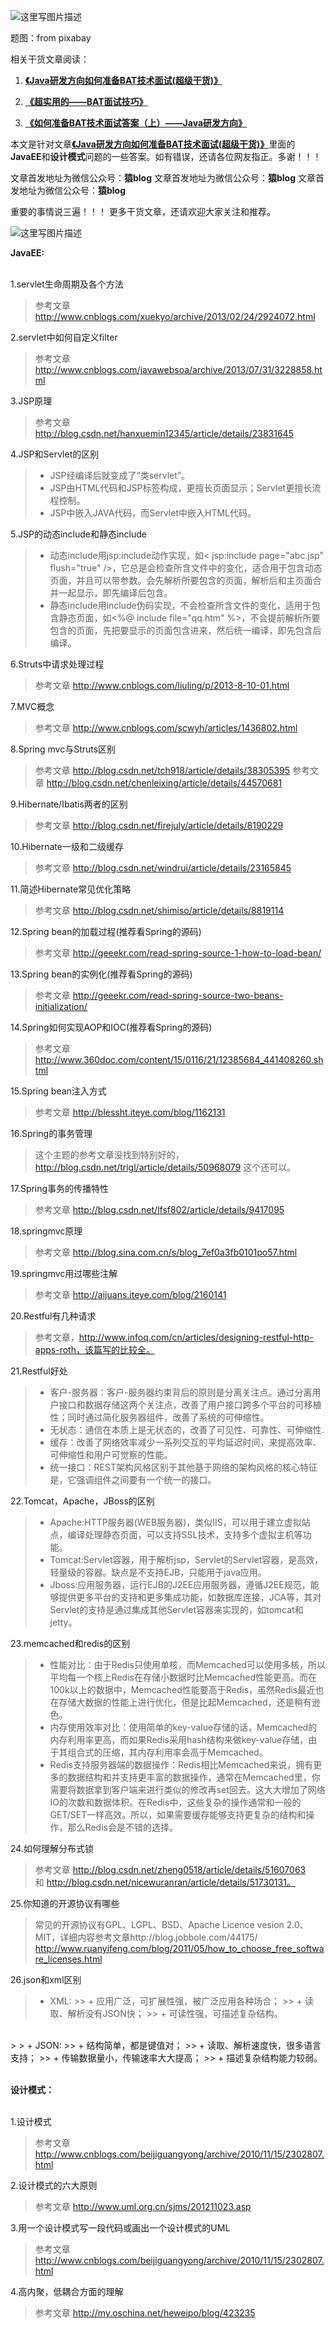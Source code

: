![这里写图片描述](http://img.blog.csdn.net/20160901223812707)

题图：from pixabay

相关干货文章阅读：

1. [**《Java研发方向如何准备BAT技术面试(超级干货)》**](http://blog.csdn.net/tzs_1041218129/article/details/52327011)

2. [**《超实用的——BAT面试技巧》**](http://blog.csdn.net/tzs_1041218129/article/details/52280918)

3. [**《如何准备BAT技术面试答案（上）——Java研发方向》**](http://blog.csdn.net/tzs_1041218129/article/details/52355867)

本文是针对文章[**《Java研发方向如何准备BAT技术面试(超级干货)》**](http://blog.csdn.net/tzs_1041218129/article/details/52327011)里面的**JavaEE**和**设计模式**问题的一些答案。如有错误，还请各位网友指正。多谢！！！

文章首发地址为微信公众号：**猿blog** 
文章首发地址为微信公众号：**猿blog**
文章首发地址为微信公众号：**猿blog**

重要的事情说三遍！！！ 
更多干货文章，还请欢迎大家关注和推荐。

![这里写图片描述](http://img.blog.csdn.net/20160901224417928)

**JavaEE:**
<br>
<br>

1.servlet生命周期及各个方法
> 参考文章   http://www.cnblogs.com/xuekyo/archive/2013/02/24/2924072.html



2.servlet中如何自定义filter
> 参考文章  http://www.cnblogs.com/javawebsoa/archive/2013/07/31/3228858.html



3.JSP原理
> 参考文章  http://blog.csdn.net/hanxuemin12345/article/details/23831645




4.JSP和Servlet的区别
> 
> + JSP经编译后就变成了“类servlet”。
> + JSP由HTML代码和JSP标签构成，更擅长页面显示；Servlet更擅长流程控制。
> + JSP中嵌入JAVA代码，而Servlet中嵌入HTML代码。




5.JSP的动态include和静态include
> + 动态include用jsp:include动作实现，如< jsp:include page="abc.jsp" flush="true" />，它总是会检查所含文件中的变化，适合用于包含动态页面，并且可以带参数。会先解析所要包含的页面，解析后和主页面合并一起显示，即先编译后包含。
> + 静态include用include伪码实现，不会检查所含文件的变化，适用于包含静态页面，如<%@ include file="qq.htm" %>，不会提前解析所要包含的页面，先把要显示的页面包含进来，然后统一编译，即先包含后编译。




6.Struts中请求处理过程
> 参考文章  http://www.cnblogs.com/liuling/p/2013-8-10-01.html



7.MVC概念
> 参考文章  http://www.cnblogs.com/scwyh/articles/1436802.html



8.Spring mvc与Struts区别
> 参考文章  http://blog.csdn.net/tch918/article/details/38305395
> 参考文章  http://blog.csdn.net/chenleixing/article/details/44570681



9.Hibernate/Ibatis两者的区别
> 参考文章  http://blog.csdn.net/firejuly/article/details/8190229



10.Hibernate一级和二级缓存
> 参考文章  http://blog.csdn.net/windrui/article/details/23165845




11.简述Hibernate常见优化策略
> 参考文章  http://blog.csdn.net/shimiso/article/details/8819114



12.Spring bean的加载过程(推荐看Spring的源码)
> 参考文章  http://geeekr.com/read-spring-source-1-how-to-load-bean/



13.Spring bean的实例化(推荐看Spring的源码)
> 参考文章  http://geeekr.com/read-spring-source-two-beans-initialization/




14.Spring如何实现AOP和IOC(推荐看Spring的源码)
> 参考文章  http://www.360doc.com/content/15/0116/21/12385684_441408260.shtml





15.Spring bean注入方式
> 参考文章 http://blessht.iteye.com/blog/1162131




16.Spring的事务管理
> 这个主题的参考文章没找到特别好的，http://blog.csdn.net/trigl/article/details/50968079  这个还可以。




17.Spring事务的传播特性
> 参考文章  http://blog.csdn.net/lfsf802/article/details/9417095



18.springmvc原理
> 参考文章  http://blog.sina.com.cn/s/blog_7ef0a3fb0101po57.html




19.springmvc用过哪些注解
> 参考文章  http://aijuans.iteye.com/blog/2160141




20.Restful有几种请求
> 参考文章，http://www.infoq.com/cn/articles/designing-restful-http-apps-roth，该篇写的比较全。




21.Restful好处
> + 客户-服务器：客户-服务器约束背后的原则是分离关注点。通过分离用户接口和数据存储这两个关注点，改善了用户接口跨多个平台的可移植性；同时通过简化服务器组件，改善了系统的可伸缩性。
> + 无状态：通信在本质上是无状态的，改善了可见性、可靠性、可伸缩性.
> + 缓存：改善了网络效率减少一系列交互的平均延迟时间，来提高效率、可伸缩性和用户可觉察的性能。
> + 统一接口：REST架构风格区别于其他基于网络的架构风格的核心特征是，它强调组件之间要有一个统一的接口。




22.Tomcat，Apache，JBoss的区别
> + Apache:HTTP服务器(WEB服务器)，类似IIS，可以用于建立虚拟站点，编译处理静态页面，可以支持SSL技术，支持多个虚拟主机等功能。
> + Tomcat:Servlet容器，用于解析jsp，Servlet的Servlet容器，是高效，轻量级的容器。缺点是不支持EJB，只能用于java应用。
> + Jboss:应用服务器，运行EJB的J2EE应用服务器，遵循J2EE规范，能够提供更多平台的支持和更多集成功能，如数据库连接，JCA等，其对Servlet的支持是通过集成其他Servlet容器来实现的，如tomcat和jetty。




23.memcached和redis的区别
> + 性能对比：由于Redis只使用单核，而Memcached可以使用多核，所以平均每一个核上Redis在存储小数据时比Memcached性能更高。而在100k以上的数据中，Memcached性能要高于Redis，虽然Redis最近也在存储大数据的性能上进行优化，但是比起Memcached，还是稍有逊色。
> + 内存使用效率对比：使用简单的key-value存储的话，Memcached的内存利用率更高，而如果Redis采用hash结构来做key-value存储，由于其组合式的压缩，其内存利用率会高于Memcached。
> + Redis支持服务器端的数据操作：Redis相比Memcached来说，拥有更多的数据结构和并支持更丰富的数据操作，通常在Memcached里，你需要将数据拿到客户端来进行类似的修改再set回去。这大大增加了网络IO的次数和数据体积。在Redis中，这些复杂的操作通常和一般的GET/SET一样高效。所以，如果需要缓存能够支持更复杂的结构和操作，那么Redis会是不错的选择。



24.如何理解分布式锁
> 参考文章   http://blog.csdn.net/zheng0518/article/details/51607063  
>   和  http://blog.csdn.net/nicewuranran/article/details/51730131。



25.你知道的开源协议有哪些
> 常见的开源协议有GPL、LGPL、BSD、Apache Licence vesion 2.0、MIT，详细内容参考文章http://blog.jobbole.com/44175/
> http://www.ruanyifeng.com/blog/2011/05/how_to_choose_free_software_licenses.html



26.json和xml区别
> + XML:
		>> + 应用广泛，可扩展性强，被广泛应用各种场合；
		>> + 读取、解析没有JSON快；
		>> + 可读性强，可描述复杂结构。
> 
<br>
> 
> + JSON:
		>> + 结构简单，都是键值对；
		>> + 读取、解析速度快，很多语言支持；
		>> + 传输数据量小，传输速率大大提高；
		>> + 描述复杂结构能力较弱。

<br>
<br>

**设计模式：**
<br>
<br>

1.设计模式
> 参考文章    http://www.cnblogs.com/beijiguangyong/archive/2010/11/15/2302807.html




2.设计模式的六大原则
> 参考文章  http://www.uml.org.cn/sjms/201211023.asp




3.用一个设计模式写一段代码或画出一个设计模式的UML
> 参考文章  http://www.cnblogs.com/beijiguangyong/archive/2010/11/15/2302807.html




4.高内聚，低耦合方面的理解
> 参考文章 http://my.oschina.net/heweipo/blog/423235 